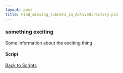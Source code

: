 ```yaml
---
layout: post
title: Find_missing_subnets_in_ActiveDirectory.ps1
---
```


### something exciting

Some information about the exciting thing

#### Script

<script async src="https://gist-it.appspot.com/github.com/BanterBoy/scripts-blog/blob/master/PowerShell/scripts/activeDirectory/Find_missing_subnets_in_ActiveDirectory.ps1"></script>

<a href="/menu/_pages/scripts.html">Back to Scripts</a>

